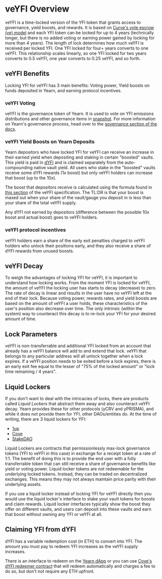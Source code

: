 # veYFI Overview

veYFI is a time-locked version of the YFI token that grants access to governance, yield boosts, and rewards. It is based on [Curve's vote escrow (ve) model](https://resources.curve.fi/crv-token/vecrv/) and each YFI token can be locked for up to 4 years (technically longer, but there is no added voting or earning power gained by locking for more than 4 years). The length of lock determines how much veYFI is received per locked YFI. One YFI locked for four+ years converts to one veYFI. This relationship scales linearly, so one YFI locked for two years converts to 0.5 veYFI, one year converts to 0.25 veYFI, and so forth.

## veYFI Benefits

Locking YFI for veYFI has 3 main benefits: Voting power, Yield boosts on funds deposited in Yearn, and earning protocol incentives.

### veYFI Voting

veYFI is the governance token of Yearn. It is used to vote on YFI emissions distributions and other governance items in [snapshot](https://snapshot.org/#/veyfi.eth). For more information on Yearn's governance process, head over to the [governance section of the docs](https://docs.yearn.fi/contributing/governance/proposal-process).

### veYFI Yield Boosts on Yearn Deposits

Yearn depositors who have locked YFI for veYFI can receive an increase in their earned yield when depositing and staking in certain "boosted" vaults. This yield is paid in [dYFI](veyfi.md#dyfi-as-gauges-reward) and is claimed separately from the auto-compounding native vault yield. All users who stake in the "boosted" vaults receive some dYFI rewards (1x boost) but only veYFI holders can increase that boost (up to the 10x).

The boost that depositors receive is calculated using the formula found in [this section](./veyfi.md#vault-gauges--voting) of the veYFI specification. The TL:DR is that your boost is maxed out when your share of the vault/gauge you deposit in is less than your share of the total veYFI supply.

Any dYFI not earned by depositors (difference between the possible 10x boost and actual boost) goes to veYFI holders.

### veYFI protocol incentives

veYFI holders earn a share of the early exit penalties charged to veYFI holders who unlock their positions early, and they also receive a share of dYFI rewards from unused boosts.

## veYFI Decay

To weigh the advantages of locking YFI for veYFI, it is important to understand how locking works. From the moment YFI is locked for veYFI, the amount of veYFI the locking user has starts to decay (decrease) to zero. The rate of decay is linear and results in the user have no veYFI left at the end of their lock. Because voting power, rewards rates, and yield boosts are based on the amount of veYFI a user holds, these characteristics of the user's position also decrease over time. The only intrinsic (within the system) way to counteract this decay is to re-lock your YFI for your desired amount of time.

## Lock Parameters

veYFI is non-transferrable and additional YFI locked from an account that already has a veYFI balance will add to and extend that lock. veYFI that belongs to any particular address will all unlock together when a lock expires. If a veYFI position needs to be exited before a lock expires, there is an early exit fee equal to the lesser of "75% of the locked amount" or "lock time remaining / 4 years".

## Liquid Lockers

If you don't want to deal with the intricacies of locks, there are products called *Liquid Lockers* that abstract them away and also counteract veYFI decay. Yearn provides these for other protocols (yCRV and yPRISMA), and while it does not provide them for YFI, other DAOs/entities do. At the time of writing, there are 3 liquid lockers for YFI:

- [1up](https://1up.tokyo/stake)
- [Cove](https://app.cove.finance/yfi/stake-yfi)
- [StakeDAO](https://www.stakedao.org/lockers/yfi)

Liquid Lockers are contracts that permissionlessly max-lock governance tokens (YFI to veYFI in this case) in exchange for a receipt token at a rate of 1:1. The benefit of doing this is to provide the end user with a fully transferrable token that can still receive a share of governance benefits like yield or voting power. Liquid locker tokens are not redeemable for the underlying locked tokens. Instead, they can be traded on decentralized exchanges. This means they may not always maintain price parity with their underlying assets.

If you use a liquid locker instead of locking YFI for veYFI directly then you would use the liquid locker's interface to stake your vault tokens for boosts and claim rewards. Liquid locker interfaces typically show the boost they offer on different vaults, and users can deposit into these vaults and earn that boost without owning any YFI or veYFI at all.

## Claiming YFI from dYFI

dYFI has a variable redemption cost (in ETH) to convert into YFI. The amount you must pay to redeem YFI increases as the veYFI supply increases.

There is an interface to redeem on the [Yearn dApp](https://veyfi.yearn.fi/?tab=redeem) or you can use [Cove's dYFI redeemer contract](https://app.cove.finance/yfi/convert-dyfi) that will redeem automatically and charges a fee to do so, but don't not require any ETH upfront.

